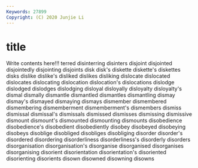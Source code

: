 ```yaml
---
Keywords: 27899
Copyright: (C) 2020 Junjie Li
---
```


# title

Write contents here!!!
terred 
disinterring 
disinters 
disjoint 
disjointed 
disjointedly 
disjointing 
disjoints
disk 
disk's 
diskette 
diskette's 
diskettes 
disks 
dislike 
dislike's 
disliked 
dislikes
disliking 
dislocate 
dislocated 
dislocates 
dislocating 
dislocation 
dislocation's 
dislocations 
dislodge 
dislodged
dislodges 
dislodging 
disloyal 
disloyally 
disloyalty 
disloyalty's 
dismal 
dismally 
dismantle 
dismantled
dismantles 
dismantling 
dismay 
dismay's 
dismayed 
dismaying 
dismays 
dismember 
dismembered 
dismembering
dismemberment 
dismemberment's 
dismembers 
dismiss 
dismissal 
dismissal's 
dismissals 
dismissed 
dismisses 
dismissing
dismissive 
dismount 
dismount's 
dismounted 
dismounting 
dismounts 
disobedience 
disobedience's 
disobedient 
disobediently
disobey 
disobeyed 
disobeying 
disobeys 
disoblige 
disobliged 
disobliges 
disobliging 
disorder 
disorder's
disordered 
disordering 
disorderliness 
disorderliness's 
disorderly 
disorders 
disorganisation 
disorganisation's 
disorganise 
disorganised
disorganises 
disorganising 
disorient 
disorientation 
disorientation's 
disoriented 
disorienting 
disorients 
disown 
disowned
disowning 
disowns 
